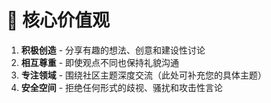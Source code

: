 # 🌱 核心价值观
1. **积极创造** - 分享有趣的想法、创意和建设性讨论
2. **相互尊重** - 即使观点不同也保持礼貌沟通
3. **专注领域** - 围绕社区主题深度交流（此处可补充您的具体主题）
4. **安全空间** - 拒绝任何形式的歧视、骚扰和攻击性言论